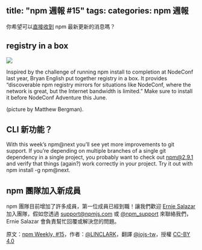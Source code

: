 title: "npm 週報 #15"
tags:
categories: npm 週報
---

你希望可以[直接收到](https://www.npmjs.com/npm-weekly) npm 最新更新的消息嗎？

## registry in a box

![](http://41.media.tumblr.com/a06b6aafca728319c26c695e22cd7125/tumblr_inline_nnwdwo8VkD1t68bpr_540.jpg)

Inspired by the challenge of running npm install to completion at NodeConf last year, Bryan English put together registry in a box. It provides “discoverable npm registry mirrors for situations like NodeConf, where the network is great, but the Internet bandwidth is limited.” Make sure to install it before NodeConf Adventure this June.

(picture by Matthew Bergman).

## CLI 新功能？

With this week’s npm@next you’ll see yet more improvements to git support. If you’re depending on multiple branches of a single git dependency in a single project, you probably want to check out npm@2.9.1 and verify that things (again?) work correctly in your project. Try it out with npm install -g npm@next.

## npm 團隊加入新成員

npm 團隊目前增加了許多成員，第一位成員已經到職！讓我們歡迎 [Ernie Salazar](https://twitter.com/ehsalazar) 加入團隊，假如您透過 [support@npmjs.com](mailto:support@npmjs.com) 或 [@npm_support](https://twitter.com/npm_support) 來聯絡我們，Ernie Salazar 會負責幫忙回覆或解決您的問題。

原文：[npm Weekly, #15](http://blog.npmjs.org/post/118232691905/npm-weekly-15)，作者：[@LINCLARK](http://linclark.tumblr.com/)，翻譯 [@iojs-tw](https://github.com/iojs/iojs-tw)，授權 [CC-BY 4.0](https://creativecommons.org/licenses/by/4.0/deed.zh_TW)
